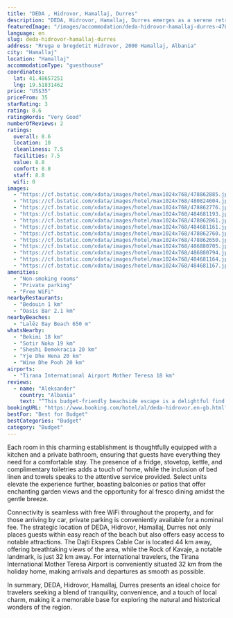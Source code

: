 ```yaml
---
title: "DEDA , Hidrovor, Hamallaj, Durres"
description: "DEDA, Hidrovor, Hamallaj, Durres emerges as a serene retreat, offering guests a unique blend of comfort and natural beauty, just a stone's throw away from the pristine Lalëz Bay Beach."
featuredImage: "/images/accommodation/deda-hidrovor-hamallaj-durres-478862885.jpg"
language: en
slug: deda-hidrovor-hamallaj-durres
address: "Rruga e bregdetit Hidrovor, 2000 Hamallaj, Albania"
city: "Hamallaj"
location: "Hamallaj"
accommodationType: "guesthouse"
coordinates:
  lat: 41.48657251
  lng: 19.51831462
price: "US$35"
priceFrom: 35
starRating: 3
rating: 8.6
ratingWords: "Very Good"
numberOfReviews: 2
ratings:
  overall: 8.6
  location: 10
  cleanliness: 7.5
  facilities: 7.5
  value: 8.8
  comfort: 8.8
  staff: 8.8
  wifi: 0
images:
  - "https://cf.bstatic.com/xdata/images/hotel/max1024x768/478862885.jpg?k=c10c88a63471d6287c72af477338f2aa5174284a8b1f7fa6a1fc38fec159b9f3&o=&hp=1"
  - "https://cf.bstatic.com/xdata/images/hotel/max1024x768/480824604.jpg?k=61838b028f156c26e58d833f3470545946ade62800570c317ea306a187c24d15&o=&hp=1"
  - "https://cf.bstatic.com/xdata/images/hotel/max1024x768/478862776.jpg?k=1729389f8091022912cf0fc6d54f673306eeab82e62049a0f13374cbcd3f486d&o=&hp=1"
  - "https://cf.bstatic.com/xdata/images/hotel/max1024x768/484681193.jpg?k=41d53482b25fc4a142022c1835bec6f2630e9e5c68ccac406c2ccf11807c714d&o=&hp=1"
  - "https://cf.bstatic.com/xdata/images/hotel/max1024x768/478862861.jpg?k=61a336ff7d1bababafb88a672c8cede0b59b27781cdba6817059e033eb1697b7&o=&hp=1"
  - "https://cf.bstatic.com/xdata/images/hotel/max1024x768/484681161.jpg?k=f6e46577f65d450706a4346c1aa043c4854472b17b3133c1925f5005a714fbdc&o=&hp=1"
  - "https://cf.bstatic.com/xdata/images/hotel/max1024x768/478862760.jpg?k=ba9fbbace5e5cae463905d133925f629f94d98f87e496fd43836a54eb60a9963&o=&hp=1"
  - "https://cf.bstatic.com/xdata/images/hotel/max1024x768/478862650.jpg?k=efac694938c6e73181ce2f20ca946b8aeaed576600a01f260375bab88ed04ccf&o=&hp=1"
  - "https://cf.bstatic.com/xdata/images/hotel/max1024x768/486880705.jpg?k=1be042bb085f0c9a147a29d5be674212ccdbd8e25c0a6323df4d75f07868d926&o=&hp=1"
  - "https://cf.bstatic.com/xdata/images/hotel/max1024x768/486880794.jpg?k=806ab395bbdbf844781b17b69f8586c6905c7d91e498137d586fc98ed29b0c09&o=&hp=1"
  - "https://cf.bstatic.com/xdata/images/hotel/max1024x768/484681164.jpg?k=9cabd91849c6e839867660c53b156fb8f9bf629d6e360d6f1a3ed9f12b32e94e&o=&hp=1"
  - "https://cf.bstatic.com/xdata/images/hotel/max1024x768/484681167.jpg?k=b5d256c1152c1d60ecfcd207879e679e6438f7405d31572f9f1e715cb84a7cad&o=&hp=1"
amenities:
  - "Non-smoking rooms"
  - "Private parking"
  - "Free WiFi"
nearbyRestaurants:
  - "Bedouin 1 km"
  - "Oasis Bar 2.1 km"
nearbyBeaches:
  - "Lalëz Bay Beach 650 m"
whatsNearby:
  - "Bekimi 18 km"
  - "Sotir Noka 19 km"
  - "Sheshi Demokracia 20 km"
  - "Yje Dhe Hena 20 km"
  - "Wine Dhe Pooh 20 km"
airports:
  - "Tirana International Airport Mother Teresa 18 km"
reviews:
  - name: "Aleksander"
    country: "Albania"
    text: "“This budget-friendly beachside escape is a delightful find! With its unbeatable location, clean room, and friendly owner, it offers the perfect affordable getaway. Good value for the money!”"
bookingURL: "https://www.booking.com/hotel/al/deda-hidrovor.en-gb.html?aid=8035640"
bestFor: "Best for Budget"
bestCategories: "Budget"
category: "Budget"
---
```


Each room in this charming establishment is thoughtfully equipped with a kitchen and a private bathroom, ensuring that guests have everything they need for a comfortable stay. The presence of a fridge, stovetop, kettle, and complimentary toiletries adds a touch of home, while the inclusion of bed linen and towels speaks to the attentive service provided. Select units elevate the experience further, boasting balconies or patios that offer enchanting garden views and the opportunity for al fresco dining amidst the gentle breeze.

Connectivity is seamless with free WiFi throughout the property, and for those arriving by car, private parking is conveniently available for a nominal fee. The strategic location of DEDA, Hidrovor, Hamallaj, Durres not only places guests within easy reach of the beach but also offers easy access to notable attractions. The Dajti Ekspres Cable Car is located 44 km away, offering breathtaking views of the area, while the Rock of Kavaje, a notable landmark, is just 32 km away. For international travelers, the Tirana International Mother Teresa Airport is conveniently situated 32 km from the holiday home, making arrivals and departures as smooth as possible.

In summary, DEDA, Hidrovor, Hamallaj, Durres presents an ideal choice for travelers seeking a blend of tranquility, convenience, and a touch of local charm, making it a memorable base for exploring the natural and historical wonders of the region.